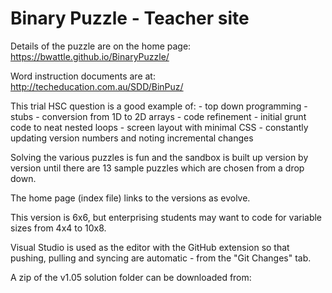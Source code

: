 # Binary Puzzle - Teacher site

Details of the puzzle are on the home page:  https://bwattle.github.io/BinaryPuzzle/

Word instruction documents are at: http://techeducation.com.au/SDD/BinPuz/

This trial HSC question is a good example of:
    - top down programming
    - stubs
    - conversion from 1D to 2D arrays
    - code refinement - initial grunt code to neat nested loops
    - screen layout with minimal CSS
    - constantly updating version numbers and noting incremental changes

Solving the various puzzles is fun and the sandbox is built up version by version until there are 13 sample puzzles which are chosen from a drop down.

The home page (index file) links to the versions as evolve.

This version is 6x6, but enterprising students may want to code for variable sizes from 4x4 to 10x8.

Visual Studio is used as the editor with the GitHub extension so that pushing, pulling and syncing are automatic - from the "Git Changes" tab.

A zip of the v1.05 solution folder can be downloaded from: 
